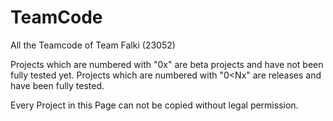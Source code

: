 # TeamCode
All the Teamcode of Team Falki (23052)

Projects which are numbered with "0x" are beta projects and have not been fully tested yet.
Projects which are numbered with "0<Nx" are releases and have been fully tested.

Every Project in this Page can not be copied without legal permission.
